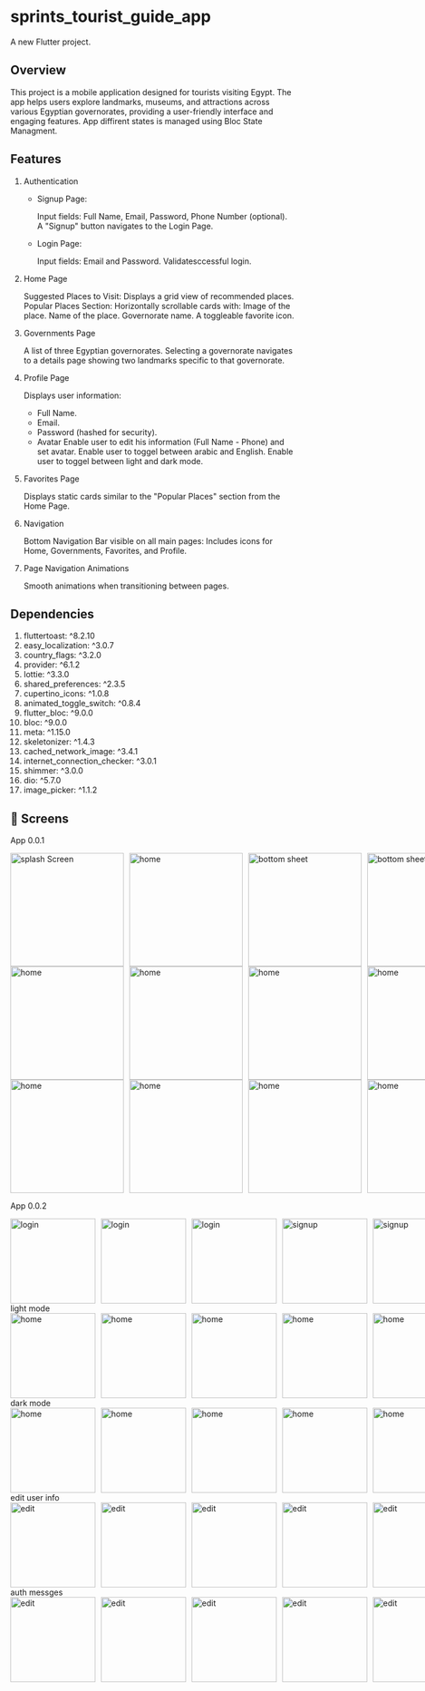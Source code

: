 # sprints_tourist_guide_app

A new Flutter project.

## Overview

This project is a mobile application designed for tourists visiting Egypt. The app helps users explore landmarks, museums, and attractions across various Egyptian governorates, providing a user-friendly interface and engaging features. App diffirent states is managed using Bloc State Managment.

## Features

1. Authentication

   - Signup Page:

     Input fields: Full Name, Email, Password, Phone Number (optional).  
      A "Signup" button navigates to the Login Page.

   - Login Page:

     Input fields: Email and Password.
     Validatesccessful login.

2. Home Page

   Suggested Places to Visit:
   Displays a grid view of recommended places.
   Popular Places Section:
   Horizontally scrollable cards with:
   Image of the place.
   Name of the place.
   Governorate name.
   A toggleable favorite icon.

3. Governments Page

   A list of three Egyptian governorates.
   Selecting a governorate navigates to a details page showing two landmarks specific to that governorate.

4. Profile Page

   Displays user information:
    - Full Name.
    - Email.
    - Password (hashed for security).
    - Avatar
   Enable user to edit his information (Full Name - Phone)  and set avatar.
   Enable user to toggel between arabic and English.
   Enable user to toggel between light and dark mode.

5. Favorites Page

   Displays static cards similar to the "Popular Places" section from the Home Page.

6. Navigation

   Bottom Navigation Bar visible on all main pages:
   Includes icons for Home, Governments, Favorites, and Profile.

7. Page Navigation Animations

   Smooth animations when transitioning between pages.

## Dependencies

1. fluttertoast: ^8.2.10
2. easy_localization: ^3.0.7
3. country_flags: ^3.2.0
4. provider: ^6.1.2
5. lottie: ^3.3.0
6. shared_preferences: ^2.3.5
7. cupertino_icons: ^1.0.8
8. animated_toggle_switch: ^0.8.4
9. flutter_bloc: ^9.0.0
10. bloc: ^9.0.0
11. meta: ^1.15.0
12. skeletonizer: ^1.4.3
13. cached_network_image: ^3.4.1
14. internet_connection_checker: ^3.0.1
15. shimmer: ^3.0.0
16. dio: ^5.7.0
17. image_picker: ^1.1.2

## 📸 Screens
 
 App 0.0.1

 <div style="display: flex; gap: 10px;">
    <img src="readme/vol1/login_1.jpg" alt="splash Screen" width="200">
    <img src="readme/vol1/login_2.jpg"alt="home" width="200">
    <img src="readme/vol1/home_1.jpg" alt="bottom sheet" width="200">
    <img src="readme/vol1/home_2.jpg" alt="bottom sheet" width="200">
 </div>

 <div style="display: flex; gap: 10px;">
    <img src="readme/vol1/home_3.jpg" alt="home" width="200">
    <img src="readme/vol1/home_4.jpg" alt="home" width="200">
    <img src="readme/vol1/home_5.jpg" alt="home" width="200">
    <img src="readme/vol1/home_6.jpg" alt="home" width="200">
 </div>

 <div style="display: flex; gap: 10px;">
    <img src="readme/vol1/home_7.jpg" alt="home" width="200">
    <img src="readme/vol1/home_8.jpg" alt="home" width="200">
    <img src="readme/vol1/home_9.jpg" alt="home" width="200">
    <img src="readme/vol1/home_10.jpg" alt="home" width="200">
 </div>
 
 App 0.0.2
    
   <div style="display: flex; gap: 10px;">
     <img src="readme/vol2/Login1.jpg" alt="login" width="150">
     <img src="readme/vol2/Login2.jpg" alt="login" width="150">
     <img src="readme/vol2/Login3.jpg" alt="login" width="150">
     <img src="readme/vol2/Signup1.jpg" alt="signup" width="150">
     <img src="readme/vol2/Signup2.jpg" alt="signup" width="150">
     <img src="readme/vol2/Signup3.jpg" alt="signup" width="150">
   </div>
    light mode
   <div style="display: flex; gap: 10px;">
     <img src="readme/vol2/HomeLight1.jpg" alt="home" width="150">
     <img src="readme/vol2/HomeLight2.jpg" alt="home" width="150">
     <img src="readme/vol2/HomeLight3.jpg" alt="home" width="150">
     <img src="readme/vol2/HomeLight4.jpg" alt="home" width="150">
     <img src="readme/vol2/HomeLight5.jpg" alt="home" width="150">
     <img src="readme/vol2/HomeLight6.jpg" alt="home" width="150">
   </div>
    dark mode
   <div style="display: flex; gap: 10px;">
     <img src="readme/vol2/HomeDark1.jpg" alt="home" width="150">
     <img src="readme/vol2/HomeDark2.jpg" alt="home" width="150">
     <img src="readme/vol2/HomeDark3.jpg" alt="home" width="150">
     <img src="readme/vol2/HomeDark4.jpg" alt="home" width="150">
     <img src="readme/vol2/HomeDark5.jpg" alt="home" width="150">
     <img src="readme/vol2/HomeDark6.jpg" alt="home" width="150">
   </div>
   edit user info
   <div style="display: flex; gap: 10px;">
     <img src="readme/vol2/edit1.jpg" alt="edit" width="150">
     <img src="readme/vol2/edit2.jpg" alt="edit" width="150">
     <img src="readme/vol2/edit3.jpg" alt="edit" width="150">
     <img src="readme/vol2/edit4.jpg" alt="edit" width="150">
     <img src="readme/vol2/edit5.jpg" alt="edit" width="150">
     <img src="readme/vol2/edit6.jpg" alt="edit" width="150">
   </div>
   auth messges
   <div style="display: flex; gap: 10px;">
     <img src="readme/vol2/loginload.jpg" alt="edit" width="150">
     <img src="readme/vol2/loginerr.jpg" alt="edit" width="150">
     <img src="readme/vol2/loginerr2.jpg" alt="edit" width="150">
     <img src="readme/vol2/signupload.jpg" alt="edit" width="150">
     <img src="readme/vol2/logoutload.jpg" alt="edit" width="150">
     <img src="readme/vol2/logout.jpg" alt="edit" width="150">
   </div>